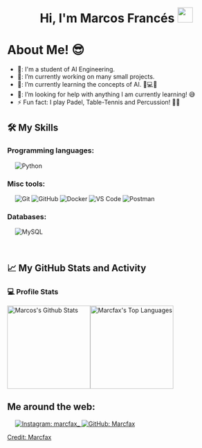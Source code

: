 <h1 align="center">Hi, I'm Marcos Francés <img src="https://media.giphy.com/media/hvRJCLFzcasrR4ia7z/giphy.gif" width="35"></h1>

<h1>About Me! 😎</h1>

- 🏫: I'm a student of AI Engineering.
- 🔭: I’m currently working on many small projects.
- 🌱: I’m currently learning the concepts of AI. 🧠💻🤖
- 🤔: I’m looking for help with anything I am currently learning! 😅
- ⚡  Fun fact: I play Padel, Table-Tennis and Percussion! 🎾🎹
  
## 🛠️ My Skills
### Programming languages:
&emsp;
![Python](https://img.shields.io/badge/-Python-000?&logo=Python)

### Misc tools:
&emsp;
![Git](https://img.shields.io/badge/-Git-000?&logo=Git)
![GitHub](https://img.shields.io/badge/-GitHub-000?&logo=GitHub)
![Docker](https://img.shields.io/badge/-Docker-000?&logo=Docker)
![VS Code](https://img.shields.io/badge/-VS%20Code-000?&logo=Visual-Studio-Code)
![Postman](https://img.shields.io/badge/-Postman-000?&logo=Postman)

### Databases:
&emsp;
![MySQL](https://img.shields.io/badge/-MySQL-000?&logo=MySQL)

&emsp;

## 📈 My GitHub Stats and Activity

### 💻 Profile Stats

<img alt="Marcos's Github Stats" src="https://github-readme-stats.vercel.app/api/?username=marcfax&show_icons=true&include_all_commits=true&count_private=true&theme=react&hide_border=true&bg_color=1F222E&title_color=F85D7F&icon_color=F8D866" height="192px"/><img alt="Marcfax's Top Languages" src="https://github-readme-stats.vercel.app/api/top-langs/?username=marcfax&langs_count=8&layout=compact&theme=react&hide_border=true&bg_color=1F222E&title_color=F85D7F&icon_color=F8D866" height="192px"/>

## Me around the web:

&emsp;
<a href="https://www.instagram.com/marcfax_/">
    ![Instagram: marcfax_](https://img.shields.io/badge/-halmyradov-000?&logo=Instagram)
</a>
<a href="https://github.com/Marcfax">
    ![GitHub: Marcfax](https://img.shields.io/github/followers/marcfax?label=follow&style=socia)
    
Credit: [Marcfax](https://github.com/Marcfax)


 
